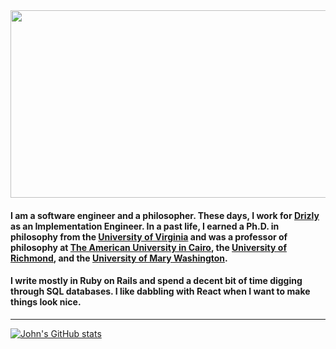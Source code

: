 <img src="https://media.giphy.com/media/dvsjHZc6P3oozpp9I4/giphy.gif" width=850px height=300px>

#### I am a software engineer and a philosopher. These days, I work for [Drizly](drizly.com) as an Implementation Engineer. In a past life, I earned a Ph.D. in philosophy from the [University of Virginia](www.virginia.edu) and was a professor of philosophy at [The American University in Cairo](aucegypt.edu), the [University of Richmond](richmond.edu), and the [University of Mary Washington](umw.edu). 

#### I write mostly in Ruby on Rails and spend a decent bit of time digging through SQL databases. I like dabbling with React when I want to make things look nice.

--------------------------------------------------------------------------------------------------------------------------------------------------------------------

[![John's GitHub stats](https://github-readme-stats.vercel.app/api?username=johnrobertmahlan&theme=radical)](https://github.com/johnrobertmahlan/github-readme-stats)

<!--
**johnrobertmahlan/johnrobertmahlan** is a ✨ _special_ ✨ repository because its `README.md` (this file) appears on your GitHub profile.

Here are some ideas to get you started:

- 🔭 I’m currently working on ...
- 🌱 I’m currently learning ...
- 👯 I’m looking to collaborate on ...
- 🤔 I’m looking for help with ...
- 💬 Ask me about ...
- 📫 How to reach me: ...
- 😄 Pronouns: ...
- ⚡ Fun fact: ...
-->

